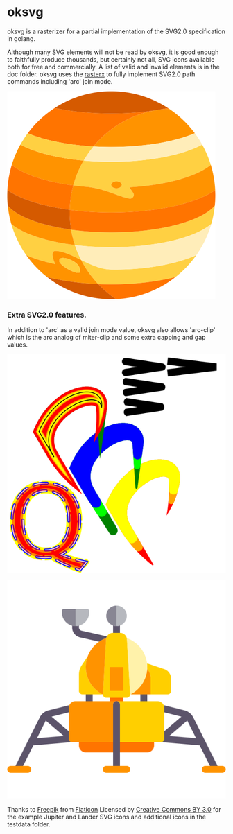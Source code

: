 # oksvg
oksvg is a rasterizer for a partial implementation of the SVG2.0 specification in golang.

Although many SVG elements will not be read by oksvg, it is good enough to faithfully produce thousands, but certainly not all, SVG icons available both for free and commercially. A list of valid and invalid elements is in the doc folder.
oksvg uses the [rasterx](https://github.com/srwiley/rasterx) to fully implement SVG2.0 path commands including 'arc' join mode.

![Jupiter](doc/jupiter.png)


### Extra SVG2.0 features.

In addition to 'arc' as a valid join mode value, oksvg also allows 'arc-clip' which is the arc analog of miter-clip and some extra capping and gap values.

![arcs and caps](doc/TestShapes.png)

![lander](doc/lander.png)

Thanks to [Freepik](http://www.freepik.com) from [Flaticon](https://www.flaticon.com/)
Licensed by [Creative Commons BY 3.0](http://creativecommons.org/licenses/by/3.0/) for the example Jupiter and Lander SVG icons and additional icons in the testdata folder.
